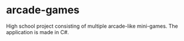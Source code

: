 # arcade-games
High school project consisting of multiple arcade-like mini-games.
The application is made in C#.
